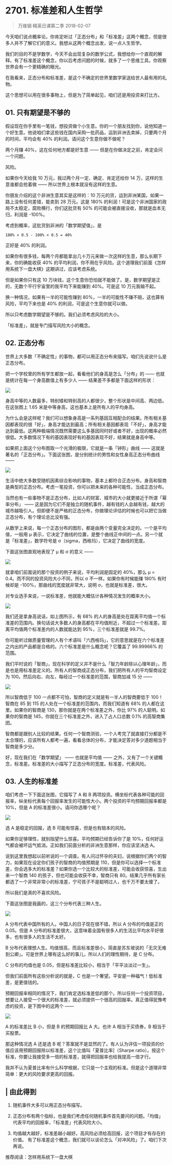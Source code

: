 # 2701. 标准差和人生哲学
> 万维钢·精英日课第二季
2018-02-07

今天咱们说点概率论。你肯定听过「正态分布」和「标准差」这两个概念，但是很多人并不了解它们的意义。我想从这两个概念出发，说一点人生哲学。

我们的目的不是学数学，今天不会出现复杂的数学公式，我想给你一个直观的解释。有了标准差这个概念，你以后考虑问题的时候，就多了一个思维工具。你观察世界会有一个更精确的眼光。

在我看来，正态分布和标准差，是这个不确定的世界里数学家送给世人最有用的礼物。

这个思想可以用在很多事物上，但是为了简单起见，咱们还是用投资来打比方。

## 01. 只有期望是不够的

假设现在你手里有一笔钱，想投资做个小生意。你的一个朋友找到你，说他知道一个好生意。他说咱们拿这些钱在国内采购一批药品，运到非洲去卖掉，只要两个月的时间，平均会有 40% 的利润。请问这个生意你做不做呢？

两个月赚 40%，这在任何地方都是好生意 —— 但是在你做决定之前，肯定会问一个问题。

风险。

如果你今天给我 10 万元，我过两个月一定、确定、肯定还给你 14 万，这样的生意谁都会抢着做 —— 所以世界上根本就没有这样的生意。

你朋友介绍的这个非洲生意其实是这样的：10 万元的货，运到非洲某国，如果一路上没有任何差错，能卖到 28 万元。这是 180% 的利润！可是这个非洲国家的政局不太稳定，腐败横行，你们这批货有 50% 的可能会被直接没收，那就是血本无归，利润是 -100%。

考虑到概率，这批货到非洲的「数学期望值」，是

	180% × 0.5 - 100% × 0.5 = 40%

正好是 40% 的利润。

如果你有很多钱，每两个月都能拿出几十万元来做一次这样的生意，那么长期下来，你的确能收获 40% 的平均利润，你不用在乎风险。这个道理我们前面《怎样用系统下一盘大棋》这期讲过，应该考虑系统。

但是如果你只有这 10 万块钱，这个生意你恐怕就不能做了。是，数学期望是正的，无数个平行宇宙里的我平均下来能赚到 40%。可是这 10 万元我输不起。

换一种情况，如果有一半的可能性赚到 80%，一半的可能性不赚不赔，这也算有风险，平均下来也是 40% 的利润，可是这个生意你就可以做。

所以只考虑数学期望是不够的。我们必须考虑风险的大小。

「标准差」，就是专门描写风险大小的概念。

## 02. 正态分布

世界上大多数「不确定性」的事物，都可以用正态分布来描写。咱们先说说什么是正态分布。

把一个学校里的所有学生都放一起，看看他们的身高是怎么「分布」的 —— 也就是统计在每一个身高数值上有多少人 —— 结果差不多都是下面这样的形状：

![](https://raw.githubusercontent.com/dalong0514/selfstudy/master/图片链接/万维钢/2019090.jpg)

身高中等的人数最多，特别矮和特别高的人都很少，整个形状是中间高、两边低。在这张图上 1.65 米是中等身高，这也基本上是所有人的平均身高。

为什么会是这样呢？我们可以想象身高是一系列基因互相配合的结果。所有相关基因都表现的很「好」，身高才能达到最高；所有相关基因都表现「不好」，身高才能达到最低。这两种极端情况既然需要这么多基因同时好或者不好，出现的概率必然很低。大多数情况下有的基因表现好有的基因表现不好，结果就是身高中等。

如果把上面这个分布图取一个光滑的极限，它就是一条「钟形」曲线 —— 这就是著名的「正态分布」。下面这张图，是分别统计的男性和女性身高正态分布曲线 —— 

![](https://raw.githubusercontent.com/dalong0514/selfstudy/master/图片链接/万维钢/2019091.jpg)

生活中绝大多数受随机因素综合影响的事物，基本上都符合正态分布。身高和智商是典型的正态分布。考虑一笔投资，你可以把未来的各种可能性，当成正态分布。

当然也有一些事物不是正态分布，比如人的财富、城市的大小就更接近于所谓「幂率分布」 —— 这是因为它们不是独立的随机事件，越有钱的人会越有钱，越大的城市越吸引人。但即便不是严格的正态分布，你做理论评估的时候也可以把它当做正态分布，有个理论总比没有强。

从数学上来说，每一个正态分布的图形，都是由两个变量完全决定的。一个是平均值，一般用 μ 表示，它决定了曲线的位置，是整个曲线正中间的一点。另一个就是「标准差」，数学符号是 σ（sigma，西格玛），它决定了曲线的宽度。

下面这张图直观地表现了 μ 和 σ 的意义 —— 

![](https://raw.githubusercontent.com/dalong0514/selfstudy/master/图片链接/万维钢/2019092.jpg)

就拿咱们前面说的那个投资的例子来说，平均利润是固定的 40%，那么 μ = 0.4。而不同的投资风险大小不同，所以 σ 不一样。如果你有时候能赚 180% 有时候却是 -100%，那曲线的宽度就非常大，说明 σ，也就是标准差，很大。

对专业选手来说，一说标准差，他就能大概估计各种情况发生的概率大小。

![](https://raw.githubusercontent.com/dalong0514/selfstudy/master/图片链接/万维钢/2019093.jpg)

我们还是拿身高说话，如上图所示，有 68% 的人的身高是处在距离平均值一个标准差的范围内。换句话说大多数人的身高都在平均值附近，不超过一个标准差。距离平均值两个标准差内的人数就能达到 95%，三个标准差就是 99.7%。

你可能听过做质量管理的人有个术语叫「六西格玛」，它的意思就是在六个标准差之内出的产品都是合格的。六个标准差是什么概念呢？它覆盖了 99.99966% 的范围。

我们平时说的「智商」，现在科学的定义并不是什么「智力年龄除以心理年龄」，而是也是用标准差定义的。所有人的智商成正态分布，我们把所有人的平均智商设定为 100。然后向右、向左，每经过一个标准差的范围，智商加减 15 分 ——

![](https://raw.githubusercontent.com/dalong0514/selfstudy/master/图片链接/万维钢/2019094.jpg)

所以智商低于 100 一点都不可怕，智商的定义就是有一半人的智商要低于 100！智商在 85 到 115 的人处在一个标准差的范围内，而我们知道有 68% 的人都在这里。如果你的智商是 130，那你就是在两个标准差之外，你比 97% 的人聪明。如果你的智商是 145，你就在三个标准差之外，进入了占人口总数 0.1% 的高智商集团。

智商都是跟别人比较的结果。任何一个智商测验，一个人考完了就直接打分都是不太合理的，应该所有人都考一遍，看看总体的分布，才能决定答对多少道题相当于智商是多少分。

好，现在我们在「数学期望」 —— 也就是平均值 —— 之外，又有了一个关键概念，标准差。标准差的大小描写了正态分布的宽度。标准差，代表风险。

## 03. 人生的标准差

咱们考虑一下下面这张图，它描写了 A 和 B 两项投资。横坐标代表各种可能的回报率，纵坐标代表每个回报率发生的可能性大小。两个投资的平均预期回报率都是 10%，但是 A 的标准差很小。请问你选哪个呢？

![](https://raw.githubusercontent.com/dalong0514/selfstudy/master/图片链接/万维钢/2019095.jpg)

选 A 是稳定的回报，选 B 可能有惊喜，但是也有赔本的风险。

如果你足够理性，就别指望什么惊喜。平均预期已经告诉你了是 10%，任何好运气都会被坏运气抵消。正如我们前面分析的非洲生意那样，你应该坚决选 A。

说到这里我想起以前听说的一个调查。有人问过怀孕的夫妇，说根据你们两个的智力，如果现在设定你们孩子的智商的均值预期是 110，但是你可以选择一个标准差，你会选多大的标准差？如果你选一个比较大的标准差，可能会收获惊喜，生出来一个智商 140 的孩子，但也可能会收获不幸，智商只有 80。结果几乎所有家长都选了一个非常非常小的标准差，宁可孩子不是聪明过人，也千万不要太傻了。

所以我们是真的不喜欢风险。

下面这张图是我画的，这三个分布代表三种人生。

![](https://raw.githubusercontent.com/dalong0514/selfstudy/master/图片链接/万维钢/2019096.jpg)

A 分布代表中国所有的人。中国人的日子现在很不错，所以 A 分布的均值是正的 0.05。但是 A 分布的标准差很大，这意味着全国有很多人的生活比平均水平好很多，也有很多人的生活不太好。

B 分布代表理想人生。均值很高，而且标准差很小，简直是苏东坡说的「无灾无难到公卿」。可是世界上哪有这么好的事儿，所以人们的理性期待，是 C 分布。

C 分布的均值也是 0.05，但是标准差比较小，相当于「平平淡淡过一生」。

但我们前面所有这些分析说的就是，C 也是一个奢望。平安是一种福气！低标准差，是更值钱的。

预期回报率相同的情况下，我们肯定选标准差低的那个。所以任何一个投资项目，想要让人接受一个很大的标准差，就必须提供一个很高的回报率。真正值得犹豫考虑的投资，是下图中的这两个 —— 

![](https://raw.githubusercontent.com/dalong0514/selfstudy/master/图片链接/万维钢/2019097.jpg)

A 的标准差比 B 小，但是 B 的预期回报比 A 大。也许 A 相当于买债券，B 相当于买股票。

那这种情况选 A 还是选 B 呢？答案就不是显然的了。有人认为评估一项投资的价值应该用预期回报除以标准差，这个比值叫「夏普比率]（Sharpe ratio）。按这个标准，你要让我接受多一倍的标准差，就得把回报率也给我提高一倍才行。

我并不认为夏普比率有什么科学根据，它只是一个主观的标准。但是这个道理非常简单：更大的风险要求更高的回报。

## | 由此得到

1. 随机事件大多可以用正态分布描写。

2. 正态分布有两个指标，也是我们考虑任何随机事件首先要问的问题。「均值」代表平均的回报率，「标准差」代表风险大小。
3. 均值越大越好，标准差越小越好。高风险必须给高回报，这个项目才有存在的价值。
有了标准差这个概念，我们就可以谈论怎么「对冲风险」了。咱们下次再说。

推荐阅读：怎样用系统下一盘大棋


